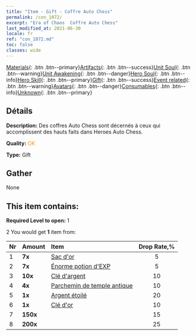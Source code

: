 ```yaml
---
title: "Item - Gift - Coffre Auto Chess"
permalink: /con_1072/
excerpt: "Era of Chaos  Coffre Auto Chess"
last_modified_at: 2021-06-30
locale: fr
ref: "con_1072.md"
toc: false
classes: wide
---
```

 [Materials](/ItemsFR/){: .btn .btn--primary}[Artifacts](/ItemsFR/Artifacts/){: .btn .btn--success}[Unit Soul](/ItemsFR/UnitSoul/){: .btn .btn--warning}[Unit Awakening](/ItemsFR/UnitAwakening/){: .btn .btn--danger}[Hero Soul](/ItemsFR/HeroSoul/){: .btn .btn--info}[Hero Skill](/ItemsFR/HeroSkill/){: .btn .btn--primary}[Gift](/ItemsFR/Gift/){: .btn .btn--success}[Event related](/ItemsFR/Events/){: .btn .btn--warning}[Avatars](/ItemsFR/Avatars/){: .btn .btn--danger}[Consumables](/ItemsFR/Consumables/){: .btn .btn--info}[Unknown](/ItemsFR/Unknown/){: .btn .btn--primary}

## Détails
 **Description:** Des coffres Auto Chess sont décernés à ceux qui accomplissent des hauts faits dans Heroes Auto Chess.

 **Quality:** <span style="color: #FF8C00">OK</span>

 **Type:** Gift

## Gather

  None

## This item contains:

 **Required Level to open:** 1

 2 You would get **1** item  from:

  | Nr | Amount |     Item    | Drop Rate,% |
  |:---|:-------|:------------|:---------:|
  | 1 |  **7x** | [Sac d'or](/ItemsFR/con_714/) | 5 | 
  | 2 |  **7x** | [Énorme potion d'EXP](/ItemsFR/con_703/) | 5 | 
  | 3 |  **10x** | [Clé d'argent](/ItemsFR/con_693/) | 10 | 
  | 4 |  **4x** | [Parchemin de temple antique](/ItemsFR/con_697/) | 10 | 
  | 5 |  **1x** | [Argent étoilé](/ItemsFR/con_969/) | 20 | 
  | 6 |  **1x** | [Clé d'or](/ItemsFR/con_783/) | 10 | 
  | 7 |  **150x** | <i class="fas fa-gem"/> | 15 | 
  | 8 |  **200x** | <i class="fas fa-gem"/> | 25 | 
